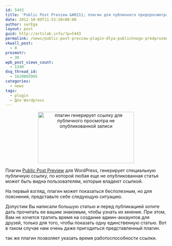 ```yaml
---
id: 5443
title: 'Public Post Preview &#8211; плагин для публичного предпросмотра черновика в WordPress'
date: 2012-10-09T11:53:20+00:00
author: serEga
layout: post
guid: http://artslab.info/?p=5443
permalink: /news/public-post-preview-plagin-dlya-publichnogo-predprosmotra-chernovika-v-wordpress/
vkwall_post:
  - 0
prosmotr:
  - 30
wpb_post_views_count:
  - 1340
dsq_thread_id:
  - 1620083965
categories:
  - news
tags:
  - plugin
  - Для Wordpress
---
```

<center>
  <a href="http://googledrive.com/host/0B9lHVSSSdxdxd0hjdUdmRzY3Tjg/public_post_preview_wordpress.png"><img src="http://googledrive.com/host/0B9lHVSSSdxdxd0hjdUdmRzY3Tjg/public_post_preview_wordpress-300x161.png" alt="плагин генерирует ссылку для публичного просмотра не опубликованной записи" title="public_post_preview_wordpress" width="300" height="161" class="aligncenter size-medium wp-image-5446" srcset="http://googledrive.com/host/0B9lHVSSSdxdxd0hjdUdmRzY3Tjg/public_post_preview_wordpress-300x161.png 300w, http://googledrive.com/host/0B9lHVSSSdxdxd0hjdUdmRzY3Tjg/public_post_preview_wordpress.png 476w" sizes="(max-width: 300px) 100vw, 300px" /></a>
</center>

Плагин [Public Post Preview](http://wordpress.org/extend/plugins/public-post-preview/) для WordPress, генерирует специальную публичную ссылку, по которой любая еще не опубликованная статья может быть видна пользователям, которые владеют ссылкой.

На первый взгляд, плагин может показаться бесполезным, но для пояснения, представьте себе следующую ситуацию.

<!--more-->

Допустим Вы написали большую статью и перед публикацией хотите дать прочитать ее вашим знакомым, чтобы узнать их мнение. При этом, Вам не хочется тратить время на создание админ-аккаунтов для друзей, только для того, чтобы показать одну единственную статью. Вот в таком случае нам очень даже пригодиться представленный плагин.

так же плагин позволяет указать время работоспособности ссылки.